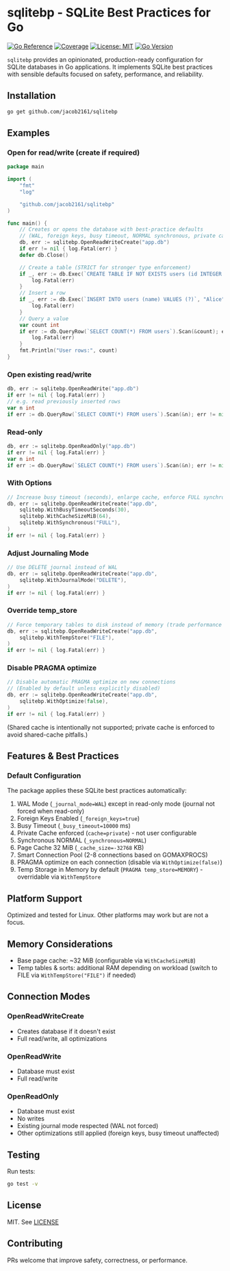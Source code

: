 # sqlitebp - SQLite Best Practices for Go

[![Go Reference](https://pkg.go.dev/badge/github.com/jacob2161/sqlitebp.svg)](https://pkg.go.dev/github.com/jacob2161/sqlitebp)
[![Coverage](https://img.shields.io/badge/coverage-94%25-brightgreen.svg)](https://github.com/jacob2161/sqlitebp)
[![License: MIT](https://img.shields.io/badge/License-MIT-yellow.svg)](https://opensource.org/licenses/MIT)
[![Go Version](https://img.shields.io/badge/go-%3E%3D1.25-blue.svg)](https://go.dev/)

`sqlitebp` provides an opinionated, production-ready configuration for SQLite databases in Go applications. It implements SQLite best practices with sensible defaults focused on safety, performance, and reliability.

## Installation

```bash
go get github.com/jacob2161/sqlitebp
```

## Examples

### Open for read/write (create if required)

```go
package main

import (
    "fmt"
    "log"

    "github.com/jacob2161/sqlitebp"
)

func main() {
    // Creates or opens the database with best-practice defaults
    // (WAL, foreign keys, busy timeout, NORMAL synchronous, private cache, etc.)
    db, err := sqlitebp.OpenReadWriteCreate("app.db")
    if err != nil { log.Fatal(err) }
    defer db.Close()

    // Create a table (STRICT for stronger type enforcement)
    if _, err := db.Exec(`CREATE TABLE IF NOT EXISTS users (id INTEGER PRIMARY KEY, name TEXT NOT NULL) STRICT`); err != nil {
        log.Fatal(err)
    }
    // Insert a row
    if _, err := db.Exec(`INSERT INTO users (name) VALUES (?)`, "Alice"); err != nil {
        log.Fatal(err)
    }
    // Query a value
    var count int
    if err := db.QueryRow(`SELECT COUNT(*) FROM users`).Scan(&count); err != nil {
        log.Fatal(err)
    }
    fmt.Println("User rows:", count)
}
```

### Open existing read/write

```go
db, err := sqlitebp.OpenReadWrite("app.db")
if err != nil { log.Fatal(err) }
// e.g. read previously inserted rows
var n int
if err := db.QueryRow(`SELECT COUNT(*) FROM users`).Scan(&n); err != nil { log.Fatal(err) }
```

### Read-only

```go
db, err := sqlitebp.OpenReadOnly("app.db")
if err != nil { log.Fatal(err) }
var n int
if err := db.QueryRow(`SELECT COUNT(*) FROM users`).Scan(&n); err != nil { log.Fatal(err) }
```

### With Options

```go
// Increase busy timeout (seconds), enlarge cache, enforce FULL synchronous
db, err := sqlitebp.OpenReadWriteCreate("app.db",
    sqlitebp.WithBusyTimeoutSeconds(30),
    sqlitebp.WithCacheSizeMiB(64),
    sqlitebp.WithSynchronous("FULL"),
)
if err != nil { log.Fatal(err) }
```

### Adjust Journaling Mode

```go
// Use DELETE journal instead of WAL
db, err := sqlitebp.OpenReadWriteCreate("app.db",
    sqlitebp.WithJournalMode("DELETE"),
)
if err != nil { log.Fatal(err) }
```

### Override temp_store

```go
// Force temporary tables to disk instead of memory (trade performance for lower RAM)
db, err := sqlitebp.OpenReadWriteCreate("app.db",
    sqlitebp.WithTempStore("FILE"),
)
if err != nil { log.Fatal(err) }
```

### Disable PRAGMA optimize

```go
// Disable automatic PRAGMA optimize on new connections
// (Enabled by default unless explicitly disabled)
db, err := sqlitebp.OpenReadWriteCreate("app.db",
    sqlitebp.WithOptimize(false),
)
if err != nil { log.Fatal(err) }
```

(Shared cache is intentionally not supported; private cache is enforced to avoid shared-cache pitfalls.)

## Features & Best Practices

### Default Configuration

The package applies these SQLite best practices automatically:

1. WAL Mode (`_journal_mode=WAL`) except in read-only mode (journal not forced when read-only)
2. Foreign Keys Enabled (`_foreign_keys=true`)
3. Busy Timeout (`_busy_timeout=10000` ms)
4. Private Cache enforced (`cache=private`) - not user configurable
5. Synchronous NORMAL (`_synchronous=NORMAL`)
6. Page Cache 32 MiB (`_cache_size=-32768` KB)
7. Smart Connection Pool (2-8 connections based on GOMAXPROCS)
8. PRAGMA optimize on each connection (disable via `WithOptimize(false)`)
9. Temp Storage in Memory by default (`PRAGMA temp_store=MEMORY`) - overridable via `WithTempStore`

## Platform Support

Optimized and tested for Linux. Other platforms may work but are not a focus.

## Memory Considerations

- Base page cache: ~32 MiB (configurable via `WithCacheSizeMiB`)
- Temp tables & sorts: additional RAM depending on workload (switch to FILE via `WithTempStore("FILE")` if needed)

## Connection Modes

### OpenReadWriteCreate

- Creates database if it doesn't exist
- Full read/write, all optimizations

### OpenReadWrite

- Database must exist
- Full read/write

### OpenReadOnly

- Database must exist
- No writes
- Existing journal mode respected (WAL not forced)
- Other optimizations still applied (foreign keys, busy timeout unaffected)

## Testing

Run tests:

```bash
go test -v
```

## License

MIT. See [LICENSE](LICENSE)

## Contributing

PRs welcome that improve safety, correctness, or performance.
